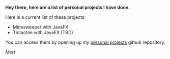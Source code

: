 **Hey there, here are a list of personal projects I have done.**

Here is a current list of these projects:
- Minesweeper with JavaFX
- Tictactoe with JavaFX (TBD)

You can access them by opening up my [personal projects](https://github.com/mertgerdan/personal-projects) github repository.

_Mert_

